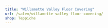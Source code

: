 ```yaml
---
title: "Willamette Valley Floor Covering"
url: /salem/willamette-valley-floor-covering/
shop: Teppiche
---
```

